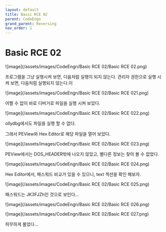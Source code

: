 ```yaml
---
layout: default
title: Basic RCE 02
parent: CodeEngn
grand_parent: Reversing
nav_order: 1
---
```


# Basic RCE 02

![image](/assets/images/CodeEngn/Basic RCE 02/Basic RCE 02.png)

프로그램을 그냥 실행시켜 보면, 다음처럼 실행이 되지 않는다. 관리자 권한으로 실행 시켜 보면, 다음처럼 실행되지 않는다.이

![image](/assets/images/CodeEngn/Basic RCE 02/Basic RCE 021.png)

어쩔 수 없이 바로 디버거로 파일을 실행 시켜 보았다.

![image](/assets/images/CodeEngn/Basic RCE 02/Basic RCE 022.png)

ollydbg에서도 파일을 실행 할 수 없다. 

그래서 PEView와 Hex Editor로 해당 파일을 열어 보았다.

![image](/assets/images/CodeEngn/Basic RCE 02/Basic RCE 023.png)

PEView에서는 DOS_HEADER밖에 나오지 않았고, 별다른 정보는 찾아 볼 수 없었다.

![image](/assets/images/CodeEngn/Basic RCE 02/Basic RCE 024.png)

Hex Editor에서, 패스워드 비교가 있을 수 있으니, text 섹션을 확인 해보자.

![image](/assets/images/CodeEngn/Basic RCE 02/Basic RCE 025.png)

패스워드는 JK3FJZh인 것으로 보인다...

![image](/assets/images/CodeEngn/Basic RCE 02/Basic RCE 026.png)

![image](/assets/images/CodeEngn/Basic RCE 02/Basic RCE 027.png)

허무하게 풀었다...